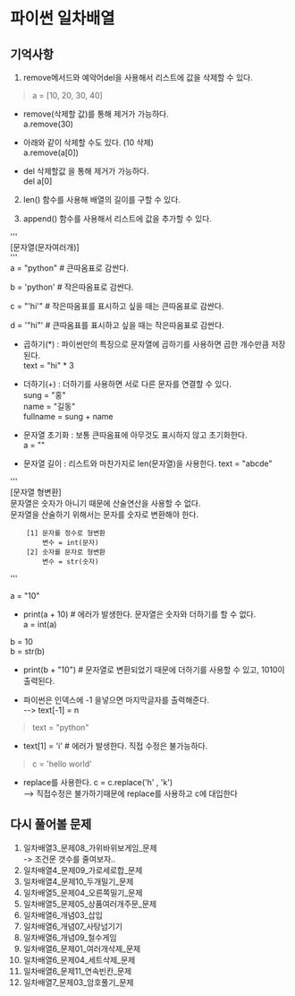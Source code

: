 # 파이썬 일차배열
## 기억사항
1. remove메서드와 예악어del을 사용해서 리스트에 값을 삭제할 수 있다.  

> a = [10, 20, 30, 40]  

* remove(삭제할 값)를 통해 제거가 가능하다.  
a.remove(30)  

* 아래와 같이 삭제할 수도 있다. (10 삭제)  
a.remove(a[0])  

* del 삭제할값 을 통해 제거가 가능하다.  
del a[0]  

2. len() 함수를 사용해 배열의 길이를 구할 수 있다.  

3. append() 함수를 사용해서 리스트에 값을 추가할 수 있다.

'''  
    [문자열(문자여러개)]  
'''  
a = "python"    # 큰따옴표로 감싼다.  

b = 'python'    # 작은따옴표로 감싼다.  

c = "'hi'"      # 작은따옴표를 표시하고 싶을 때는 큰따옴표로 감싼다.  

d = '"hi"'      # 큰따옴표를 표시하고 싶을 때는 작은따옴표로 감싼다.   

* 곱하기(*) : 파이썬만의 특징으로 문자열에 곱하기를 사용하면 곱한 개수만큼 저장된다.  
text = "hi" * 3    

* 더하기(+) : 더하기를 사용하면 서로 다른 문자를 연결할 수 있다.  
sung = "홍"  
name = "길동"  
fullname = sung + name  


* 문자열 초기화 : 보통 큰따옴표에 아무것도 표시하지 않고 초기화한다.  
a = ""  


* 문자열 길이 : 리스트와 마찬가지로 len(문자열)을 사용한다.
text = "abcde"   
  
'''  
    [문자열 형변환]  
        문자열은 숫자가 아니기 때문에 산술연산을 사용할 수 없다.  
        문자열을 산술하기 위해서는 문자를 숫자로 변환해야 한다.   

        [1] 문자를 정수로 형변환  
            변수 = int(문자)  
        [2] 숫자를 문자로 형변환  
            변수 = str(숫자)  
'''  

a = "10"  
* print(a + 10) # 에러가 발생한다. 문자열은 숫자와 더하기를 할 수 없다.  
a = int(a)  



b = 10  
b = str(b)  
* print(b + "10") # 문자열로 변환되었기 때문에 더하기를 사용할 수 있고, 1010이 출력된다.   

* 파이썬은 인덱스에 -1 을넣으면 마지막글자를 출력해준다.  
--> text[-1] = n
  
> text = "python"
  
* text[1] = 'i' # 에러가 발생한다. 직접 수정은 불가능하다.  
  
> c = 'hello world'  

*  replace를 사용한다.  c = c.replace('h' , 'k')  
--> 직접수정은 불가하기때문에 replace를 사용하고 c에 대입한다
  
## 다시 풀어볼 문제
1. 일차배열3_문제08_가위바위보게임_문제  
-> 조건문 갯수를 줄여보자..  
2. 일차배열4_문제09_가로세로합_문제  
3. 일차배열4_문제10_두개밀기_문제  
4. 일차배열5_문제04_오른쪽밀기_문제  
5. 일차배열5_문제05_상품여러개주문_문제  
6. 일차배열6_개념03_삽입  
7. 일차배열6_개념07_사탕넘기기  
8. 일차배열6_개념09_철수게임
9. 일차배열6_문제01_여러개삭제_문제
10. 일차배열6_문제04_세트삭제_문제
11. 일차배열6_문제11_연속빈칸_문제
12. 일차배열7_문제03_암호풀기_문제
